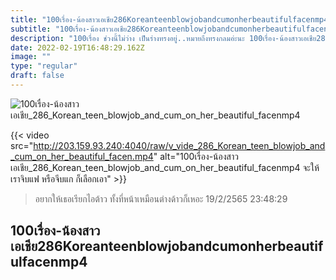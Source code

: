 ```yaml
---
title: "100เรื่อง-น้องสาวเอเชีย286Koreanteenblowjobandcumonherbeautifulfacenmp4"
subtitle: "100เรื่อง-น้องสาวเอเชีย286Koreanteenblowjobandcumonherbeautifulfacenmp4 นอกจากปากดี ก็ไม่มีอะไรดีแล้ว"
description: "100เรื่อง ช่วงนี้ไม่ว่าง เป็นร่างทรงอยู่..หมายถึงทรงกลมอ่ะนะ 100เรื่อง-น้องสาวเอเชีย286Koreanteenblowjobandcumonherbeautifulfacenmp4 19/2/2565 23:48:29"
date: 2022-02-19T16:48:29.162Z
image: ""
type: "regular"
draft: false
---
```


![100เรื่อง-น้องสาวเอเชีย_286_Korean_teen_blowjob_and_cum_on_her_beautiful_facenmp4](http://203.159.93.240:4040/raw/v_vide_286_Korean_teen_blowjob_and_cum_on_her_beautiful_facen.jpg)

{{< video src="http://203.159.93.240:4040/raw/v_vide_286_Korean_teen_blowjob_and_cum_on_her_beautiful_facen.mp4" alt="100เรื่อง-น้องสาวเอเชีย_286_Korean_teen_blowjob_and_cum_on_her_beautiful_facenmp4 จะให้เราจิบแฟ หรือจีบแก ก็เลือกเอา" >}}


> อยากให้เธอเรียกไอต้าว ทั้งที่หน้าเหมือนต่างด้าวก็เหอะ 19/2/2565 23:48:29

## 100เรื่อง-น้องสาวเอเชีย286Koreanteenblowjobandcumonherbeautifulfacenmp4
